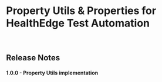 # Property Utils & Properties for HealthEdge Test Automation




<br>

## Release Notes

#### 1.0.0 - Property Utils implementation

#### 